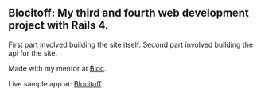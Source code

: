 ## Blocitoff: My third and fourth web development project with Rails 4.

First part involved building the site itself.
Second part involved building the api for the site.

Made with my mentor at [Bloc](http://bloc.io).

Live sample app at: [Blocitoff](http://blocitoffljx.herokuapp.com/)